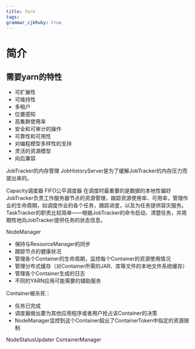```yaml
---
title: Yarn
tags: 
grammar_cjkRuby: true
---
```

# 简介

## 需要yarn的特性

- 可扩展性
- 可维持性
- 多租户
- 位置感知
- 高集群使用率
- 安全和可审计的操作
- 可靠性和可用性
- 对编程模型多样性的支持
- 灵活的资源模型
- 向后兼容


JobTracker的内存管理
JobHistoryServer是为了缓解JobTracker的内存压力而提出来的。


Capacity调度器
FIFO公平调度器    在调度时最重要的是数据的本地性偏好
JobTracker负责工作服务器节点的资源管理，跟踪资源使用率、可用率，管理作业的生命周期，如调度作业的各个任务，跟踪进度，以及为任务提供容灾服务。
TaskTracker的职责比较简单——根据JobTracker的命令启动、清楚任务，并周期性地向JobTracker提供任务的状态信息。


NodeManager

- 保持与ResourceManager的同步
- 跟踪节点的健康状况
- 管理各个Container的生命周期，监控每个Container的资源使用情况
- 管理分布式缓存（对Container所需的JAR、库等文件的本地文件系统缓存）
- 管理各个Container生成的日志
- 不同的YARN应用可能需要的辅助服务

Container被杀死：
 
 - 任务已完成
 - 调度器做出要为其他应用程序或者用户抢占该Container的决策
 - NodeManager监控到这个Container超出了ContainerToken中指定的资源限制


NodeStatusUpdater
ContainerManager